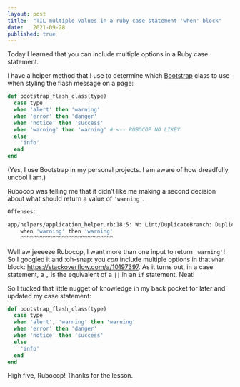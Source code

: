 ```yaml
---
layout: post
title:  "TIL multiple values in a ruby case statement 'when' block"
date:   2021-09-28
published: true
---
```


Today I learned that you can include multiple options in a Ruby case statement.

I have a helper method that I use to determine which [Bootstrap](https://getbootstrap.com/) class to use when styling the flash message on a page:

```ruby
def bootstrap_flash_class(type)
  case type
  when 'alert' then 'warning'
  when 'error' then 'danger'
  when 'notice' then 'success'
  when 'warning' then 'warning' # <-- RUBOCOP NO LIKEY
  else
    'info'
  end
end
```
(Yes, I use Bootstrap in my personal projects. I am aware of how dreadfully uncool I am.)

Rubocop was telling me that it didn’t like me making a second decision about what should return a value of `'warning'`.

```bash
Offenses:

app/helpers/application_helper.rb:18:5: W: Lint/DuplicateBranch: Duplicate branch body detected.
    when 'warning' then 'warning'
    ^^^^^^^^^^^^^^^^^^^^^^^^^^^^^
```

Well aw jeeeeze Rubocop, I want more than one input to return `'warning'`! So I googled it and :oh-snap: you _can_ include multiple options in that `when` block: <a href='https://stackoverflow.com/a/10197397' target='_blank'>https://stackoverflow.com/a/10197397</a>. As it turns out, in a case statement, a `,` is the equivalent of a `||` in an `if` statement. Neat!

So I tucked that little nugget of knowledge in my back pocket for later and updated my case statement:

```ruby
def bootstrap_flash_class(type)
  case type
  when 'alert', 'warning' then 'warning'
  when 'error' then 'danger'
  when 'notice' then 'success'
  else
    'info'
  end
end
```

High five, Rubocop! Thanks for the lesson.

